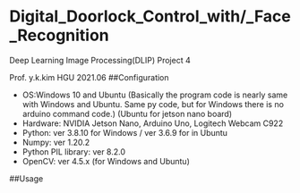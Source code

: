 # Digital_Doorlock_Control_with/_Face_Recognition
Deep Learning Image Processing(DLIP) Project 4 

Prof. y.k.kim 
HGU
2021.06
##Configuration
+ OS:Windows 10 and Ubuntu 
(Basically the program code is nearly same with Windows and Ubuntu. Same py code, but for Windows there is no arduino command code.)
(Ubuntu for jetson nano board)
+ Hardware: NVIDIA Jetson Nano, Arduino Uno, Logitech Webcam C922
+ Python: ver 3.8.10 for Windows / ver 3.6.9 for in Ubuntu
+ Numpy: ver 1.20.2
+ Python PIL library: ver 8.2.0
+ OpenCV: ver 4.5.x (for Windows and Ubuntu)


##Usage

